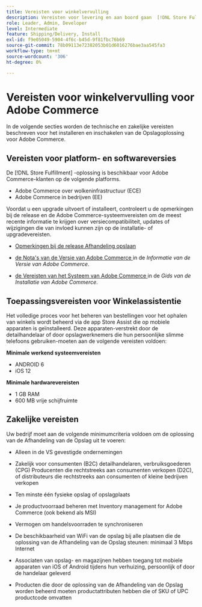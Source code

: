 ```yaml
---
title: Vereisten voor winkelvervulling
description: Vereisten voor levering en aan boord gaan  [!DNL Store Fulfillment solution].
role: Leader, Admin, Developer
level: Intermediate
feature: Shipping/Delivery, Install
exl-id: f9e05049-5904-4f6c-b45d-9f81fbc76b69
source-git-commit: 78b09113e72382053b01d6016276bae3aa545fa3
workflow-type: tm+mt
source-wordcount: '306'
ht-degree: 0%

---
```


# Vereisten voor winkelvervulling voor Adobe Commerce

In de volgende secties worden de technische en zakelijke vereisten beschreven voor het installeren en inschakelen van de Opslagoplossing voor Adobe Commerce.

## Vereisten voor platform- en softwareversies

De [!DNL Store Fulfillment] -oplossing is beschikbaar voor Adobe Commerce-klanten op de volgende platforms.

- Adobe Commerce over wolkeninfrastructuur (ECE)
- Adobe Commerce in bedrijven (EE)

Voordat u een upgrade uitvoert of installeert, controleert u de opmerkingen bij de release en de Adobe Commerce-systeemvereisten om de meest recente informatie te krijgen over versiecompatibiliteit, updates of wijzigingen die van invloed kunnen zijn op de installatie- of upgradevereisten.

- [Opmerkingen bij de release Afhandeling opslaan](release-notes.md)

- [ de Nota&#39;s van de Versie van Adobe Commerce ](https://experienceleague.adobe.com/docs/commerce-operations/release/versions.html) in de *Informatie van de Versie van Adobe Commerce*.

- [ de Vereisten van het Systeem van Adobe Commerce ](https://experienceleague.adobe.com/docs/commerce-operations/installation-guide/system-requirements.html) in de *Gids van de Installatie van Adobe Commerce*.


## Toepassingsvereisten voor Winkelassistentie

Het volledige proces voor het beheren van bestellingen voor het ophalen van winkels wordt beheerd via de app Store Assist die op mobiele apparaten is geïnstalleerd. Deze apparaten-verstrekt door de detailhandelaar of door opslagwerknemers die hun persoonlijke slimme telefoons gebruiken-moeten aan de volgende vereisten voldoen:

**Minimale werkend systeemvereisten**

- ANDROID 6
- iOS 12

**Minimale hardwarevereisten**

- 1 GB RAM
- 600 MB vrije schijfruimte

## Zakelijke vereisten

Uw bedrijf moet aan de volgende minimumcriteria voldoen om de oplossing van de Afhandeling van de Opslag uit te voeren:

- Alleen in de VS gevestigde ondernemingen

- Zakelijk voor consumenten (B2C) detailhandelaren, verbruiksgoederen (CPG) Producenten die rechtstreeks aan consumenten verkopen (D2C), of distributeurs die rechtstreeks aan consumenten of kleine bedrijven verkopen

- Ten minste één fysieke opslag of opslagplaats

- Je productvoorraad beheren met Inventory management for Adobe Commerce (ook bekend als MSI)

- Vermogen om handelsvoorraden te synchroniseren

- De beschikbaarheid van WiFi van de opslag bij alle plaatsen die de oplossing van de Afhandeling van de Opslag steunen: minimaal 3 Mbps Internet

- Associaten van opslag- en magazijnen hebben toegang tot mobiele apparaten van iOS of Android tijdens hun verhuizing, persoonlijk of door de handelaar geleverd

- Producten die door de oplossing van de Afhandeling van de Opslag worden beheerd moeten productattributen hebben die of SKU of UPC productcode omvatten
